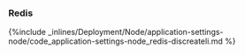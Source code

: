 

### Redis



{%include _inlines/Deployment/Node/application-settings-node/code_application-settings-node_redis-discreateli.md %}




